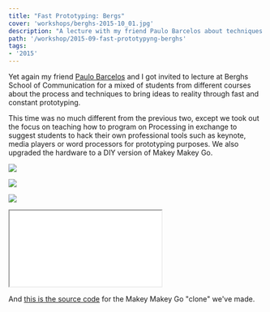 ```yaml
---
title: "Fast Prototyping: Bergs"
cover: 'workshops/berghs-2015-10_01.jpg'
description: "A lecture with my friend Paulo Barcelos about techniques and tools for rapid prototyping at Berghs School of Communication."
path: '/workshop/2015-09-fast-prototypyng-berghs'
tags:
- '2015'
---
```


Yet again my friend [Paulo Barcelos](https://www.linkedin.com/in/paulobarcelos/) and I got invited to lecture at Berghs School of Communication for a mixed of students from different courses about the process and techniques to bring ideas to reality through fast and constant prototyping.

This time was no much different from the previous two, except we took out the focus on teaching how to program on Processing in exchange to suggest students to hack their own professional tools such as keynote, media players or word processors for prototyping purposes. We also upgraded the hardware to a DIY version of Makey Makey Go.

![](./workshops/berghs-2015-10_01.jpg)

![](./workshops/berghs-2015-10_03.jpg)

![](./workshops/berghs-2015-10_02.jpg)

<iframe src="//www.youtube.com/embed/vo51YZVkbDc"></iframe>

And [this is the source code](https://github.com/murilopolese/DesignitMakeyGo) for the Makey Makey Go "clone" we've made.
